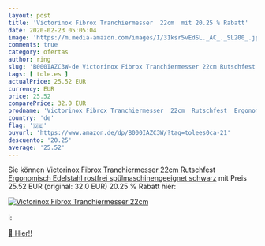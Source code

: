 ```yaml
---
layout: post
title: 'Victorinox Fibrox Tranchiermesser  22cm  mit 20.25 % Rabatt'
date: 2020-02-23 05:05:04
image: 'https://m.media-amazon.com/images/I/31ksr5vEdSL._AC_._SL200_.jpg'
comments: true
category: ofertas
author: ring
slug: 'B000IAZC3W-de Victorinox Fibrox Tranchiermesser 22cm Rutschfest...'
tags: [ tole.es ]
actualPrice: 25.52 EUR
currency: EUR
price: 25.52
comparePrice: 32.0 EUR
prodname: 'Victorinox Fibrox Tranchiermesser  22cm  Rutschfest  Ergonomisch  Edelstahl  rostfrei  spülmaschinengeeignet  schwarz'
country: 'de'
flag: '🇩🇪'
buyurl: 'https://www.amazon.de/dp/B000IAZC3W/?tag=tolees0ca-21'
descuento: '20.25'
average: '25.52'
---
```


Sie können [Victorinox Fibrox Tranchiermesser  22cm  Rutschfest  Ergonomisch  Edelstahl  rostfrei  spülmaschinengeeignet  schwarz](https://www.amazon.de/dp/B000IAZC3W/?tag=tolees0ca-21) mit Preis 25.52 EUR (original: 32.0 EUR) 20.25 % Rabatt hier:

[![Victorinox Fibrox Tranchiermesser  22cm ](https://m.media-amazon.com/images/I/31ksr5vEdSL._AC_._SL200_.jpg)](https://www.amazon.de/dp/B000IAZC3W/?tag=tolees0ca-21)

ℹ️:


[🛒 Hier!!](https://www.amazon.de/dp/B000IAZC3W/?tag=tolees0ca-21)
